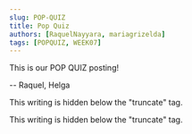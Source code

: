 ```yaml
---
slug: POP-QUIZ
title: Pop Quiz
authors: [RaquelNayyara, mariagrizelda]
tags: [POPQUIZ, WEEK07] 
---
```


This is our POP QUIZ posting!

-- Raquel, Helga

<!--truncate-->

This writing is hidden below the "truncate" tag.

This writing is hidden below the "truncate" tag.
